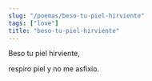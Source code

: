 ```yaml
---
slug: "/poemas/beso-tu-piel-hirviente"
tags: ["love"]
title: "beso-tu-piel-hirviente"
---
```

Beso tu piel hirviente, 

respiro piel y no me asfixio.